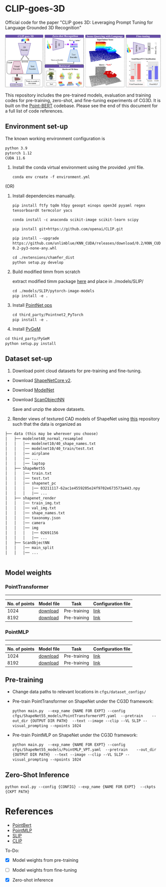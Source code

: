 # CLIP-goes-3D

Official code for the paper "CLIP goes 3D: Leveraging Prompt Tuning for Language Grounded 3D Recognition"

![image](docs/teaser.png)

This repository includes the pre-trained models, evaluation and training codes for pre-training, zero-shot, and fine-tuning experiments of CG3D. It is built on the [Point-BERT](https://github.com/lulutang0608/Point-BERT) codebase. Please see the end of this document for a full list of code references.

## Environment set-up

The known working environment configuration is 

```
python 3.9
pytorch 1.12
CUDA 11.6
```

 
1. Install the conda virtual environment using the provided .yml file.
   ```
   conda env create -f environment.yml 
   ```
(OR)

1. Install dependencies manually.
   ``` 
   pip install ftfy tqdm h5py geoopt einops open3d pyyaml regex tensorboardX termcolor yacs

   ```
   ```
   conda install -c anaconda scikit-image scikit-learn scipy
   ```

   ```
   pip install git+https://github.com/openai/CLIP.git
   ```
   
   
   ```
   pip install --upgrade https://github.com/unlimblue/KNN_CUDA/releases/download/0.2/KNN_CUDA-0.2-py3-none-any.whl
   ```
   ```
   cd ./extensions/chamfer_dist
   python setup.py develop
   ```

2. Build modified timm from scratch

   extract modified timm package [here](https://drive.google.com/file/d/1LgF-cceG5GQGffPshFWQ3rL4gi8ws_Zl/view?usp=share_link) and place in ./models/SLIP/


   ```
   cd ./models/SLIP/pytorch-image-models
   pip install -e .
   ```
3. Install [PointNet ops](https://github.com/erikwijmans/Pointnet2_PyTorch)

   
   ```
   cd third_party/Pointnet2_PyTorch
   pip install -e .
   ```
   
4.  Install [PyGeM](https://mathlab.github.io/PyGeM/)
   
   ```
   cd third_party/PyGeM
   python setup.py install
   ```

## Dataset set-up

1. Download point cloud datasets for pre-training and fine-tuning.

  - Download [ShapeNetCore v2](https://shapenet.org/).
  - Download [ModelNet](https://shapenet.cs.stanford.edu/media/modelnet40_normal_resampled.zip)
  - Download [ScanObjectNN](https://hkust-vgd.github.io/scanobjectnn/)

    Save and unzip the above datasets.
  
 2. Render views of textured CAD models of ShapeNet using [this](https://github.com/nv-tlabs/GET3D/blob/master/render_shapenet_data/README.md) repository such that the data is organized as 

  ```
  ├── data (this may be wherever you choose)
  │   ├── modelnet40_normal_resampled
  │   │   │── modelnet10/40_shape_names.txt
  │   │   │── modelnet10/40_train/test.txt 
  │   │   │── airplane
  │   │   │── ...
  │   │   │── laptop 
  │   ├── ShapeNet55
  │   │   │── train.txt
  │   │   │── test.txt
  │   │   │── shapenet_pc
  │   │   │   |── 03211117-62ac1e4559205e24f9702e673573a443.npy
  │   │   │   |── ...
  │   ├── shapenet_render
  │   │   │── train_img.txt
  │   │   │── val_img.txt
  │   │   │── shape_names.txt
  │   │   │── taxonomy.json
  │   │   │── camera
  │   │   │── img
  │   │   │   |── 02691156
  │   │   │   |── ...
  │   ├── ScanObjectNN
  │   │   │── main_split
  │   │   │── ...
  

  ```  
  
## Model weights


### PointTransformer 
-------------------------------------------------
| No. of points | Model file  |Task| Configuration file |
| ----------- | ----------- |----------- | -------------------|
|1024| [download](https://drive.google.com/file/d/14aFau0H5Zn4byH6ahq7_PI7xzBSL18Ao/view?usp=share_link) | Pre-training|[link](cfgs/ShapeNet55_models/PointTransformerVPT.yaml) |
|8192| [download](https://drive.google.com/file/d/1L_BPO45_AQEroLSYXhaUbPNYEB1YBCFV/view?usp=share_link) | Pre-training|[link](cfgs/ShapeNet55_models/PointTransformerVPT.yaml) |


### PointMLP

-------------------------------------------------
| No. of points | Model file  |Task| Configuration file |
| ----------- | ----------- |----------- | -------------------|
|1024| [download](https://drive.google.com/file/d/1V66h1iGbfY-KEYGyMzV_T2QbKYsZa5p9/view?usp=share_link) | Pre-training|[link](cfgs/ShapeNet55_models/PointMLP_VPT.yaml) |
|8192| [download](https://drive.google.com/file/d/1NX0x1FRgnZrZiEdaIRcp_V6Enb6WZolX/view?usp=share_link) | Pre-training|[link](cfgs/ShapeNet55_models/PointMLP_VPT.yaml) |



  

## Pre-training
- Change data paths to relevant locations in ```cfgs/dataset_configs/```

- Pre-train PointTransformer on ShapeNet under the CG3D framework:

    ```
    python main.py  --exp_name {NAME FOR EXPT} --config cfgs/ShapeNet55_models/PointTransformerVPT.yaml  --pretrain    --out_dir {OUTPUT DIR PATH}  --text --image --clip --VL SLIP --visual_prompting --npoints 1024

    ```
    
- Pre-train PointMLP on ShapeNet under the CG3D framework:

   ```
   python main.py  --exp_name {NAME FOR EXPT} --config cfgs/ShapeNet55_models/PointMLP_VPT.yaml  --pretrain    --out_dir {OUTPUT DIR PATH}  --text --image --clip --VL SLIP --visual_prompting --npoints 1024

    ```

## Zero-Shot Inference

  ```
  python eval.py --config {CONFIG} --exp_name {NAME FOR EXPT}  --ckpts {CKPT PATH} 
  ```
  
  
  
  
# References

 - [PointBert](https://github.com/lulutang0608/Point-BERT)
 - [PointMLP](https://github.com/ma-xu/pointMLP-pytorch)
 - [SLIP](https://github.com/facebookresearch/SLIP)
 - [CLIP](https://github.com/openai/CLIP)
 

To-Do:
- [x] Model weights from pre-training
- [ ] Model weights from fine-tuning
- [x] Zero-shot inference

